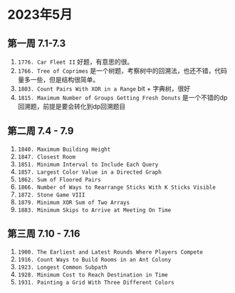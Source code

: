 # 2023年5月

## 第一周 7.1-7.3

1. `1776. Car Fleet II` 好题，有意思的很。
2. `1766. Tree of Coprimes` 是一个树题，考察树中的回溯法，也还不错，代码量多一些，但是结构很简单。
3. `1803. Count Pairs With XOR in a Range` bit + 字典树，很好
4. `1815. Maximum Number of Groups Getting Fresh Donuts` 是一个不错的dp回溯题，前提是要会转化到dp回溯题目


## 第二周 7.4 - 7.9
1. `1840. Maximum Building Height`
2. `1847. Closest Room`
3. `1851. Minimum Interval to Include Each Query`
4. `1857. Largest Color Value in a Directed Graph`
5. `1862. Sum of Floored Pairs`
6. `1866. Number of Ways to Rearrange Sticks With K Sticks Visible`
7. `1872. Stone Game VIII`
8. `1879. Minimum XOR Sum of Two Arrays`
9. `1883. Minimum Skips to Arrive at Meeting On Time`


## 第三周 7.10 - 7.16
1. `1900. The Earliest and Latest Rounds Where Players Compete`
2. `1916. Count Ways to Build Rooms in an Ant Colony`
3. `1923. Longest Common Subpath`
4. `1928. Minimum Cost to Reach Destination in Time`
5. `1931. Painting a Grid With Three Different Colors`